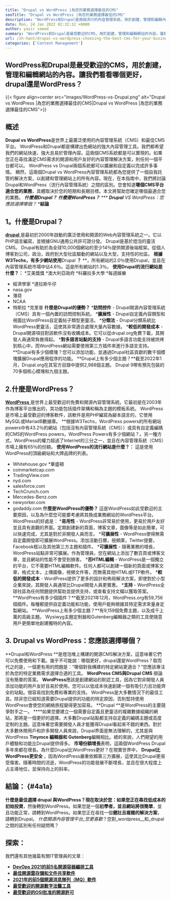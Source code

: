 ```yaml
---
title: "Drupal vs WordPress |為您的業務選擇最佳的CMS" 
seoTitle: "Drupal vs WordPress |為您的業務選擇最佳的CMS" 
description: "WordPress和Drupal是兩個流行的內容管理系統，用於創建，管理和編輯內容。該博客顯示哪種CMS最適合您的業務。" 
date: Mon, 24 Jan 2022 02:32:32 +0000
author: yasir saeed
summary: "WordPress和Drupal是最受歡迎的CMS，用於創建，管理和編輯網站的內容。讓我們看看哪個更好，drupal還是WordPress？" 
url: /zh-hant/drupal-vs-wordpress-choosing-the-best-cms-for-your-business/
categories: ['Content Management']
---
```


## WordPress和Drupal是最受歡迎的CMS，用於創建，管理和編輯網站的內容。讓我們看看哪個更好，drupal還是WordPress？

{{< figure align=center src="images/WordPress-vs-Drupal.png" alt="Drupal vs WordPress |為您的業務選擇最佳的CMS|Drupal vs WordPress |為您的業務選擇最佳的CMS">}}


## 概述
**Drupal vs WordPress**是世界上最廣泛使用的內容管理系統（CMS）和最佳CMS平台。 WordPress和Drupal都是構建出色網站的強大內容管理工具。我們都希望我們的網站快速，強大且易於管理內容。這兩個CMS系統都是可以實現的。如果您正在尋找滿足CMS需求的開源和用戶友好的內容管理解決方案，則任何一個平台都可以。 WordPress vs Drupal兩個系統都可以擴展和自定義以完成許多事情。
顯然，這兩個Drupal vs WordPress內容管理系統都為您提供了一個自我託管的解決方案，以創建和管理網站上的所有內容。現在，在本指南中，我們將討論Drupal和WordPress（流行內容管理系統）之間的區別。您會知道**哪個CMS平台適合您的業務**，具體取決於您的短期和長期目標。本文將幫助您確定哪個最適合您的業務。
 ***什麼是Drupal？**
 ***什麼是WordPress？**
  *** **Drupal**  VS WordPress：您應該選擇哪個？**
  ***結論**

## **1。什麼是Drupal？** 
[ **drupal** ][1]是最初於2000年啟動的廣泛使用和開源的Web內容管理系統之一。它以PHP語言編寫，並根據GNU通用公共許可證分發。 Drupal是基於燈泡的靈活CMS。
Drupal有助於為全球10,000個網站的至少14％提供開源後端框架。從個人博客到公司，政治，政府到大型社區驅動的網站以及大型，支持性的社區。
**根據W3Te​​chs，有多少網站使用**Drupal **？** **，所有網站的2.0％使用Drupal，並且在內容管理系統市場中佔4.6％。這是所有網站的1.3％。
**使用Drupal的流行網站是什麼？：**
  *艾美獎獎
  *澳大利亞政府
  *科羅拉多大學
  *每週娛樂
  * 經濟學家
  *達拉斯牛仔
  * nasa.gov
  * 薄荷
  * NCAA
  * 特斯拉
  *克里普
**什麼是Drupal的優勢？** [][2]
 ***訪問控件**  -  Drupal開源內容管理系統（CMS）具有一個內置的訪問控制系統。
 ***擴展性**  -  Drupal自定義內容類型和視圖比WordPress自定義帖子類型更靈活。
 ***分類法**  -  Drupal分類系統比WordPress更靈活，這使其非常適合處理大量內容數據。
 ***較低的開發成本**  -  Drupal開源項目對該軟件沒有收購成本。它可以從drupal.org免費下載，其開發人員通常負擔得起。
 ***對多語言站點的支持**  -  Drupal多語言功能支持被烘烤到核心中，而WordPress網站需要使用第三方插件來進行多語言支持。
**Drupal有多少個模塊？您可以添加功能，並通過Drupal社區貢獻的數千個模塊擴展Drupal應用程序的功能。
**Drupal上有多少個主題？**截至2022年1月，Drupal.org在其官方目錄中提供2,988個主題。 Drupal 9帶有預先包裝的70多個核心模塊和九個主題。

## 2.什麼是WordPress？
[ **WordPress** ][3]是世界上最受歡迎的免費和開源內容管理系統。它最初是在2003年作為博客平台推出的，其功能包括插件架構和稱為主題的模板系統。 WordPress是市場上最受歡迎的博客軟件，該軟件是用PHP編寫為腳本語言的，它使用MySQL或MariadB數據庫。
**根據W3Te​​chs，WordPress powers的所有網站powers中有43.2％的網站（包括沒有內容管理系統（CMS））或具有自定義編碼的CMS的WordPress powers，WordPress Powers有多少個網站？。另一種方式，WordPress的權力超過了Internet的三分之一，並且在內容管理系統（CMS）市場上擁有65％的份額。
**使用WordPress的流行網站是什麼？：**
這是使用WordPress的頂級網站和大牌品牌的列表。
  * Whitehouse.gov
  *華盛頓
  * coinmarketcap.com
  * TradingView.com
  * nyd.com
  * salesforce.com
  * TechCrunch.com
  * Mercedes-Benz.com
  * newyorker.com
  * godaddy.com
**什麼是WordPress的優勢？** [][4]
這是WordPress如此受歡迎的主要原因，以及為什麼您可能要考慮將其換成業務網站的WordPress平台。 WordPress的好處是：
 ***易用性**  -  WordPress非常易於使用，更易於用戶友好並且具有直觀的界面。定期創建新的頁面，博客文章，圖像等是如此簡單，可以快速完成，尤其是對於非開發人員而言。
 ***可擴展性**  -  WordPress使得無需自定義開發即可擴展WordPress。添加活動日曆，視頻庫，Twitter提要，Facebook框以及其他第三方主題和插件。
 ***可擴展性**  - 隨著業務的增長，WordPress站點非常可擴展。作為管理員，您在網站上添加了數百頁或博客文章，並且網站的性能不會受到損害。
 ***否HTML編輯**  -  WordPress是一個獨立的平台，它不需要HTML編輯軟件。任何人都可以創建一個新的頁面或博客文章，格式文本，上傳圖像，視頻文件等，而無需其他HTML或FTP軟件。
 ***較低的開發成本**  -  WordPress提供了更多的設計和佈局解決方案，即使對於小型企業來說，其開發人員通常比Drupal開發人員更實惠。
 ***支持**  -  WordPress全球社區為任何問題提供幫助並提供支持，或查看支持文檔以獲取答案。[][5]
**WordPress有多少個插件？**截至2021年12月，WordPress.org有59,756個插件。每種都提供自定義功能和功能，使用戶能夠根據其特定需求來量身定製網站。
**WordPress上有多少個主題？**有9,159個免費主題，以及成千上萬的高級主題。 Wysiwyg主題定制器和Gutenberg編輯器之類的工具使隨意用戶更簡單地創建獨特的內容。

## 3. Drupal vs WordPress：您應該選擇哪個？
**Drupal和WordPress **是燈泡堆上構建的開源CMS解決方案，這意味著它們可以免費使用和下載。幾乎不可能說：哪個更好，drupal還是WordPress？取而代之的是，一個更有用的問題是：“哪個對我構建的特定網站更適合？”您應該專注於為您的特定業務需求選擇合適的工具。  **WordPress CMS與Drupal CMS** 辯論沒有簡單的答案。
**WordPress**應該是創建網站的默認工具，因為它對非開發人員添加功能的用戶友好且易於使用。您可以以低成本快速創建一個有吸引力且功能齊全的站點。很容易找到免費和專業的支持。 WordPress是大多數情況下的最佳工具。除非您已經知道需要Drupal提供的功能的特定原因，否則堅持使用WordPress會使您的網絡旅程變得更加容易。
**Drupal **是WordPress的主要競爭對手之一。 ****如果您要建立一個需要自定義且更靈活的複雜數據組織的網站，那將是一個更好的選擇。大多數Drupal站點都支持自定義的編碼主題或高度定制的主題。這意味著您需要開發人員才能獲得Drupal看起來不錯的東西。對於大多數休閒用戶和許多開發人員來說，Drupal界面是無法理解的，尤其是與WordPress **Tinymce **編輯器和**  Gutenberg**編輯相比。總的來說，人們期望的用戶體驗和功能比Drupal提供得多。
**市場份額增長**表明，這兩個WordPress Drupal多年來都在增長。為什麼Drupal比WordPress更好？在現實世界中， **Drupal比WordPress更安全** ，因為WordPress嚴重依賴第三方擴展，這使其比Drupal更易受傷害。隨著時間的流逝，WordPress的功能發展不斷增長，並且在很大程度上占主導地位，並保持向上的斜率。

## 結論： {#4a1a}
**什麼是最佳選擇 **drupal** 與WordPress？**現在取決於您：如果您正在尋找低成本的初始**投資**，然後轉到WordPress。如果您是一個**初學者，並且網站將很簡單**，並且功能正常，請轉到WordPress。如果您正在尋找一個**健壯且複雜的解決方案**，請轉到Drupal。
_什麼開源內容管理平台_您更喜歡_？您對_wordpress__和_drupal之間的區別有任何疑問嗎？

## 探索：
我們還有其他幾篇有關IT管理員的文章：
  * **[DevOps 2021的前5名開源容器編排工具][7]**
  * **[最佳開源雲存儲和文件共享軟件][8]**
  * **[2021年的前5個開源消息隊列（MQ）軟件][9]**
  * **[最受歡迎的開源數字法醫工具][10]**
  * **[最受歡迎的OSI批准的開源許可][11]**

  
[1]: https://www.drupal.org/
[2]: https://kinsta.com/blog/wordpress-vs-drupal/#drupal-advantages
[3]: https://wordpress.org/
[4]: https://kinsta.com/blog/wordpress-vs-drupal/#wordpress-advantages
[5]: https://kinsta.com/blog/wordpress-vs-drupal/#how-many-plugins-and-themes-does-wordpress-have
[6]: mailto:yasir.saeed@aspose.com
[7]: https://blog.containerize.com/devops/top-5-open-source-container-orchestration-tools-for-devops-in-2021/
[8]: https://products.containerize.com/backup-and-sync/
[9]: https://blog.containerize.com/message-queue-software/top-5-open-source-message-queue-software-in-2021/
[10]: https://blog.containerize.com/digital-forensic-tools/top-5-open-source-digital-forensic-tools-in-2021/
[11]: https://blog.containerize.com/licenses-standards/top-5-most-popular-osi-approved-open-source-licenses-of-2021/
